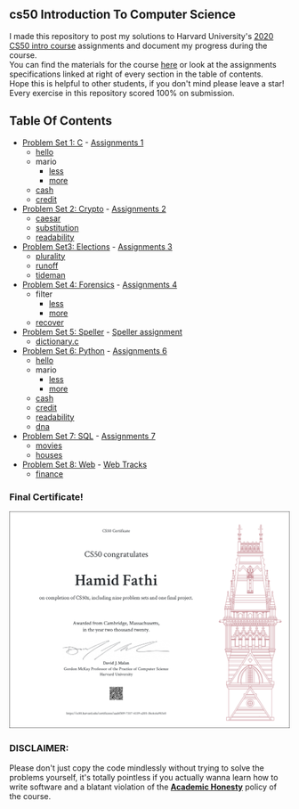 ## cs50 Introduction To Computer Science
I made this repository to post my solutions to Harvard University's <a href='https://www.edx.org/course/cs50s-introduction-to-computer-science'>2020 CS50 intro course</a> assignments and document my progress during the course. <br>
You can find the materials for the course <a href='https://cs50.harvard.edu/x/2020/'>here</a> or look at the assignments specifications linked at right of every section in the table of contents. <br>
Hope this is helpful to other students, if you don't mind please leave a star!
Every exercise in this repository scored 100% on submission.

## Table Of Contents

- [Problem Set 1: C](/pset1) - <a href='https://cs50.harvard.edu/x/2020/psets/1/'> Assignments 1</a>
  * [hello](/C/pset1/hello)
  * mario
    + [less](/pset1/mario/less)
    + [more](/pset1/mario/more)
  * [cash](/pset1/cash)
  * [credit](/pset1/credit)
- [Problem Set 2: Crypto](/pset2) - <a href='https://cs50.harvard.edu/x/2020/psets/2/'> Assignments 2</a> 
  * [caesar](/pset2/caesar)
  * [substitution](/pset2/substitution)
  * [readability](/pset2/readability)
- [Problem Set3: Elections](/pset3) - <a href='https://cs50.harvard.edu/x/2020/psets/3/'> Assignments 3</a> 
  * [plurality](/pset3/plurality)
  * [runoff](/pset3/runoff)
  * [tideman](/pset3/tideman)
- [Problem Set 4: Forensics](/pset4) - <a href='https://cs50.harvard.edu/x/2020/psets/4/'> Assignments 4</a> 
  * filter
    + [less](/pset4/filter)
    + [more](/pset4/border-detection)
  * [recover](/pset4/recover)
- [Problem Set 5: Speller](/pset5/speller) - <a href='https://cs50.harvard.edu/x/2020/psets/5/speller/'> Speller assignment</a>
  * [dictionary.c](/pset5/speller/dictionary.c)
- [Problem Set 6: Python](/Python/pset6/) - <a href='https://cs50.harvard.edu/x/2020/psets/6/'> Assignments 6</a>
  * [hello](/Python/pset6/hello)
  * mario
    + [less](/Python/pset6/mario/less)
    + [more](/Python/pset6/mario/more)
  * [cash](/Python/pset6/cash)
  * [credit](/Python/pset6/credit)
  * [readability](/Python/pset6/readability)
  * [dna](/Python/pset6/dna)
- [Problem Set 7: SQL](/Python/pset7/) - <a href='https://cs50.harvard.edu/x/2020/psets/7/'> Assignments 7</a>
  * [movies](/Python/pset7/movies)
  * [houses](/Python/pset7/houses/houses)
- [Problem Set 8: Web](/Python/finance) - <a href='https://cs50.harvard.edu/x/2020/tracks/web/'> Web Tracks</a>
  * [finance](/Python/finance)

### Final Certificate!
![Final Certificate](CS50%20certificate.png)

### DISCLAIMER:
Please don't just copy the code mindlessly without trying to solve the problems yourself, it's totally pointless if you actually wanna learn how to write software and a blatant violation of the [**Academic Honesty**](https://docs.cs50.net/2016/fall/syllabus/cs50.html#academic-honesty) policy of the course.
